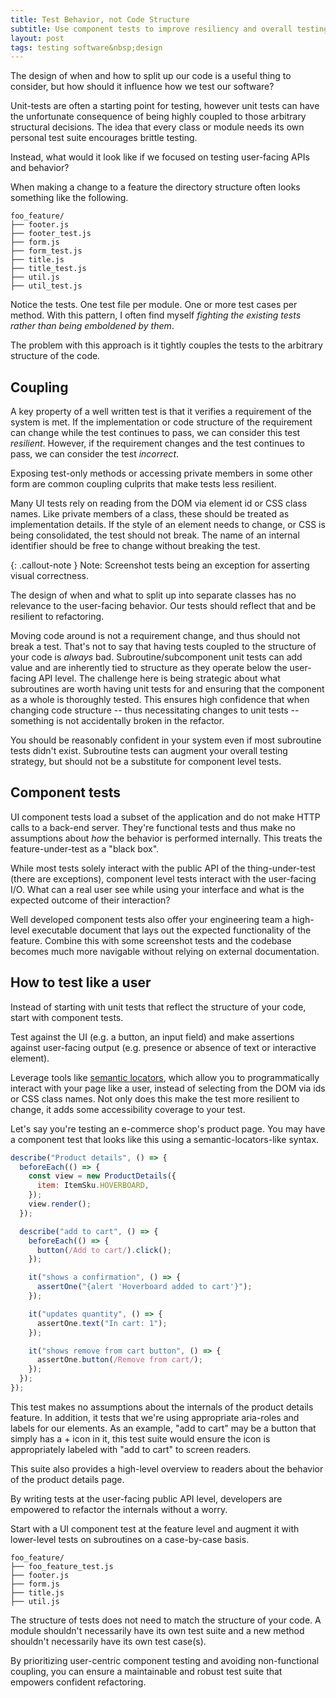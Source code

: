 ```yaml
---
title: Test Behavior, not Code Structure
subtitle: Use component tests to improve resiliency and overall testing strategy
layout: post
tags: testing software&nbsp;design
---
```


The design of when and how to split up our code is a useful thing to consider, but how should it influence how we test our software?

Unit-tests are often a starting point for testing, however unit tests can have the unfortunate consequence of being highly coupled to those arbitrary structural decisions. The idea that every class or module needs its own personal test suite encourages brittle testing.

Instead, what would it look like if we focused on testing user-facing APIs and behavior?

When making a change to a feature the directory structure often looks something like the following.

```
foo_feature/
├── footer.js
├── footer_test.js
├── form.js
├── form_test.js
├── title.js
├── title_test.js
├── util.js
├── util_test.js
```

Notice the tests. One test file per module. One or more test cases per method. With this pattern, I often find myself _fighting the existing tests rather than being emboldened by them_.

The problem with this approach is it tightly couples the tests to the arbitrary structure of the code.

## Coupling

A key property of a well written test is that it verifies a requirement of the system is met. If the implementation or code structure of the requirement can change while the test continues to pass, we can consider this test _resilient_. However, if the requirement changes and the test continues to pass, we can consider the test _incorrect_.

Exposing test-only methods or accessing private members in some other form are common coupling culprits that make tests less resilient.

Many UI tests rely on reading from the DOM via element id or CSS class names. Like private members of a class, these should be treated as implementation details. If the style of an element needs to change, or CSS is being consolidated, the test should not break. The name of an internal identifier should be free to change without breaking the test.

{: .callout-note }
Note: Screenshot tests being an exception for asserting visual correctness.

The design of when and what to split up into separate classes has no relevance to the user-facing behavior. Our tests should reflect that and be resilient to refactoring.

Moving code around is not a requirement change, and thus should not break a test. That's not to say that having tests coupled to the structure of your code is _always_ bad. Subroutine/subcomponent unit tests can add value and are inherently tied to structure as they operate below the user-facing API level. The challenge here is being strategic about what subroutines are worth having unit tests for and ensuring that the component as a whole is thoroughly tested. This ensures high confidence that when changing code structure -- thus necessitating changes to unit tests -- something is not accidentally broken in the refactor.

You should be reasonably confident in your system even if most subroutine tests didn't exist. Subroutine tests can augment your overall testing strategy, but should not be a substitute for component level tests.

## Component tests

UI component tests load a subset of the application and do not make HTTP calls to a back-end server. They're functional tests and thus make no assumptions about _how_ the behavior is performed internally. This treats the feature-under-test as a "black box".

While most tests solely interact with the public API of the thing-under-test (there are exceptions), component level tests interact with the user-facing I/O. What can a real user see while using your interface and what is the expected outcome of their interaction?

Well developed component tests also offer your engineering team a high-level executable document that lays out the expected functionality of the feature. Combine this with some screenshot tests and the codebase becomes much more navigable without relying on external documentation.

## How to test like a user

Instead of starting with unit tests that reflect the structure of your code, start with component tests.

Test against the UI (e.g. a button, an input field) and make assertions against user-facing output (e.g. presence or absence of text or interactive element).

Leverage tools like [semantic locators](https://github.com/google/semantic-locators), which allow you to programmatically interact with your page like a user, instead of selecting from the DOM via ids or CSS class names. Not only does this make the test more resilient to change, it adds some accessibility coverage to your test.

Let's say you're testing an e-commerce shop's product page. You may have a component test that looks like this using a semantic-locators-like syntax.

```js
describe("Product details", () => {
  beforeEach(() => {
    const view = new ProductDetails({
      item: ItemSku.HOVERBOARD,
    });
    view.render();
  });

  describe("add to cart", () => {
    beforeEach(() => {
      button(/Add to cart/).click();
    });

    it("shows a confirmation", () => {
      assertOne("{alert 'Hoverboard added to cart'}");
    });

    it("updates quantity", () => {
      assertOne.text("In cart: 1");
    });

    it("shows remove from cart button", () => {
      assertOne.button(/Remove from cart/);
    });
  });
});
```

This test makes no assumptions about the internals of the product details feature. In addition, it tests that we're using appropriate aria-roles and labels for our elements. As an example, "add to cart" may be a button that simply has a + icon in it, this test suite would ensure the icon is appropriately labeled with "add to cart" to screen readers.

This suite also provides a high-level overview to readers about the behavior of the product details page.

By writing tests at the user-facing public API level, developers are empowered to refactor the internals without a worry.

Start with a UI component test at the feature level and augment it with lower-level tests on subroutines on a case-by-case basis.

```
foo_feature/
├── foo_feature_test.js
├── footer.js
├── form.js
├── title.js
├── util.js
```

The structure of tests does not need to match the structure of your code. A module shouldn't necessarily have its own test suite and a new method shouldn't necessarily have its own test case(s).

By prioritizing user-centric component testing and avoiding non-functional coupling, you can ensure a maintainable and robust test suite that empowers confident refactoring.
